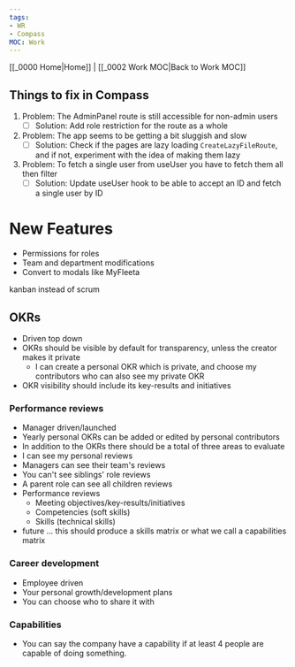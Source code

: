 ```yaml
---
tags:
- WR
- Compass
MOC: Work
---
```

[[_0000 Home|Home]] | [[_0002 Work MOC|Back to Work MOC]]
## Things to fix in Compass

1. Problem: The AdminPanel route is still accessible for non-admin users
	- [ ] Solution: Add role restriction for the route as a whole
2. Problem: The app seems to be getting a bit sluggish and slow
	- [ ] Solution: Check if the pages are lazy loading `CreateLazyFileRoute`, and if not, experiment with the idea of making them lazy
3. Problem: To fetch a single user from useUser you have to fetch them all then filter
	- [ ] Solution: Update useUser hook to be able to accept an ID and fetch a single user by ID
# New Features
- Permissions for roles
- Team and department modifications
- Convert to modals like MyFleeta

kanban instead of scrum
## OKRs
- Driven top down
- OKRs should be visible by default for transparency, unless the creator makes it private
	- I can create a personal OKR which is private, and choose my contributors who can also see my private OKR
- OKR visibility should include its key-results and initiatives
### Performance reviews
- Manager driven/launched
- Yearly personal OKRs can be added or edited by personal contributors
- In addition to the OKRs there should be a total of three areas to evaluate
- I can see my personal reviews
- Managers can see their team's reviews
- You can't see siblings' role reviews
- A parent role can see all children reviews
- Performance reviews
	- Meeting objectives/key-results/initiatives
	- Competencies (soft skills) 
	- Skills (technical skills)
- future ... this should produce a skills matrix or what we call a capabilities matrix
### Career development
- Employee driven
- Your personal growth/development plans
- You can choose who to share it with
### Capabilities
- You can say the company have a capability if at least 4 people are capable of doing something.
